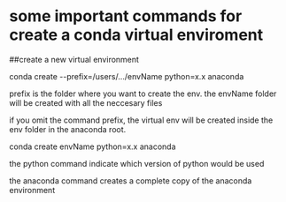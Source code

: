 # some important commands for create a conda virtual enviroment

##create a new virtual environment

conda create --prefix=/users/.../envName python=x.x anaconda

prefix is the folder where you want to create the env. the envName folder will be created with all the neccesary files

if you omit the command prefix, the virtual env will be created inside the env folder in the anaconda root.

conda create envName python=x.x anaconda

the python command indicate which version of python would be used 

the anaconda command creates a complete copy of the anaconda environment
